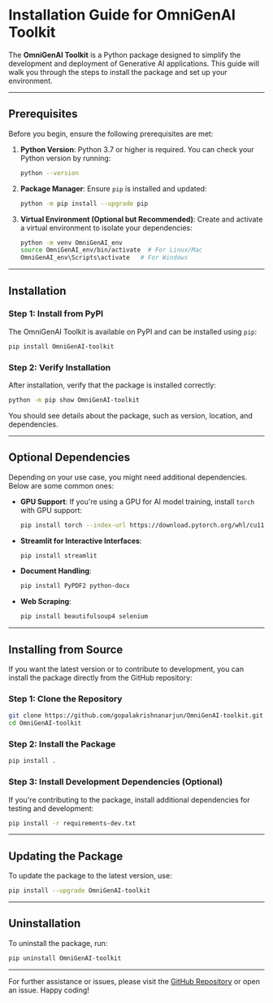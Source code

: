 # Installation Guide for OmniGenAI Toolkit

The **OmniGenAI Toolkit** is a Python package designed to simplify the development and deployment of Generative AI applications. This guide will walk you through the steps to install the package and set up your environment.

---

## Prerequisites
Before you begin, ensure the following prerequisites are met:

1. **Python Version**: Python 3.7 or higher is required. You can check your Python version by running:
   ```bash
   python --version
   ```

2. **Package Manager**: Ensure `pip` is installed and updated:
   ```bash
   python -m pip install --upgrade pip
   ```

3. **Virtual Environment (Optional but Recommended)**: Create and activate a virtual environment to isolate your dependencies:
   ```bash
   python -m venv OmniGenAI_env
   source OmniGenAI_env/bin/activate  # For Linux/Mac
   OmniGenAI_env\Scripts\activate   # For Windows
   ```

---

## Installation

### Step 1: Install from PyPI
The OmniGenAI Toolkit is available on PyPI and can be installed using `pip`:
```bash
pip install OmniGenAI-toolkit
```

### Step 2: Verify Installation
After installation, verify that the package is installed correctly:
```bash
python -m pip show OmniGenAI-toolkit
```
You should see details about the package, such as version, location, and dependencies.

---

## Optional Dependencies
Depending on your use case, you might need additional dependencies. Below are some common ones:

- **GPU Support**: If you're using a GPU for AI model training, install `torch` with GPU support:
  ```bash
  pip install torch --index-url https://download.pytorch.org/whl/cu117
  ```

- **Streamlit for Interactive Interfaces**:
  ```bash
  pip install streamlit
  ```

- **Document Handling**:
  ```bash
  pip install PyPDF2 python-docx
  ```

- **Web Scraping**:
  ```bash
  pip install beautifulsoup4 selenium
  ```

---

## Installing from Source
If you want the latest version or to contribute to development, you can install the package directly from the GitHub repository:

### Step 1: Clone the Repository
```bash
git clone https://github.com/gopalakrishnanarjun/OmniGenAI-toolkit.git
cd OmniGenAI-toolkit
```

### Step 2: Install the Package
```bash
pip install .
```

### Step 3: Install Development Dependencies (Optional)
If you're contributing to the package, install additional dependencies for testing and development:
```bash
pip install -r requirements-dev.txt
```

---

## Updating the Package
To update the package to the latest version, use:
```bash
pip install --upgrade OmniGenAI-toolkit
```

---

## Uninstallation
To uninstall the package, run:
```bash
pip uninstall OmniGenAI-toolkit
```

---

For further assistance or issues, please visit the [GitHub Repository](https://github.com/gopalakrishnanarjun/OmniGenAI-Toolkit.git) or open an issue. Happy coding!
